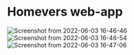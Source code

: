 # Homevers web-app
![Screenshot from 2022-06-03 16-46-46](https://user-images.githubusercontent.com/53136855/171905162-feab3ab7-3ded-49f1-9fd5-553acbc31032.png)
![Screenshot from 2022-06-03 16-46-54](https://user-images.githubusercontent.com/53136855/171905194-ddfedb7b-729b-41aa-84b0-7f782cda47f9.png)
![Screenshot from 2022-06-03 16-47-06](https://user-images.githubusercontent.com/53136855/171905253-f98eb0b7-a91f-41da-a3b2-d794a89e65cc.png)
